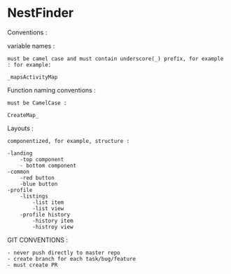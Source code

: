 # NestFinder

Conventions :

variable names :

	must be camel case and must contain underscore(_) prefix, for example : for example:
	
	_mapsActivityMap

Function naming conventions :

	must be CamelCase :

	CreateMap_


Layouts :

	componentized, for example, structure :

	-landing
		-top component
		- bottom component
	-common
		-red button
		-blue button
	-profile
		-listings
			-list item
			-list view
		-profile history
			-history item
			-histroy view

GIT CONVENTIONS :

	- never push directly to master repo
	- create branch for each task/bug/feature
	- must create PR



